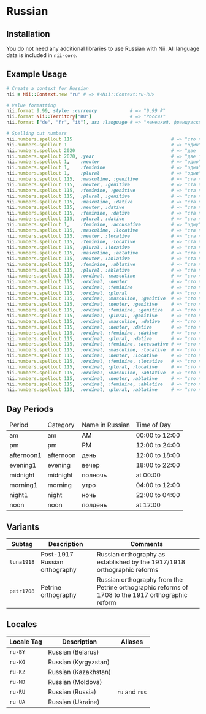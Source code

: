 <!-- This file has been generated. Source: languages/_template.md.erb -->

# Russian

## Installation

You do not need any additional libraries to use Russian with Nii.
All language data is included in `nii-core`.

## Example Usage

``` ruby
# Create a context for Russian
nii = Nii::Context.new "ru" # => #<Nii::Context:ru-RU>

# Value formatting
nii.format 9.99, style: :currency            # => "9,99 ₽"
nii.format Nii::Territory["RU"]              # => "Россия"
nii.format ["de", "fr", "it"], as: :language # => "немецкий, французский и итальянский"

# Spelling out numbers
nii.numbers.spellout 115                                    # => "сто пятнадцать"
nii.numbers.spellout 1                                      # => "один"
nii.numbers.spellout 2020                                   # => "две  двадцать"
nii.numbers.spellout 2020, :year                            # => "две тысячи двадцатого"
nii.numbers.spellout 1,    :neuter                          # => "одно"
nii.numbers.spellout 1,    :feminine                        # => "одна"
nii.numbers.spellout 1,    :plural                          # => "одни"
nii.numbers.spellout 115,  :masculine, :genitive            # => "ста пятнадцати"
nii.numbers.spellout 115,  :neuter, :genitive               # => "ста пятнадцати"
nii.numbers.spellout 115,  :feminine, :genitive             # => "ста пятнадцати"
nii.numbers.spellout 115,  :plural, :genitive               # => "ста пятнадцати"
nii.numbers.spellout 115,  :masculine, :dative              # => "ста пятнадцати"
nii.numbers.spellout 115,  :neuter, :dative                 # => "ста пятнадцати"
nii.numbers.spellout 115,  :feminine, :dative               # => "ста пятнадцати"
nii.numbers.spellout 115,  :plural, :dative                 # => "ста пятнадцати"
nii.numbers.spellout 1,    :feminine, :accusative           # => "одну"
nii.numbers.spellout 115,  :masculine, :locative            # => "ста пятнадцати"
nii.numbers.spellout 115,  :neuter, :locative               # => "ста пятнадцати"
nii.numbers.spellout 115,  :feminine, :locative             # => "ста пятнадцати"
nii.numbers.spellout 115,  :plural, :locative               # => "ста пятнадцати"
nii.numbers.spellout 115,  :masculine, :ablative            # => "ста пятнадцатью"
nii.numbers.spellout 115,  :neuter, :ablative               # => "ста пятнадцатью"
nii.numbers.spellout 115,  :feminine, :ablative             # => "ста пятнадцатью"
nii.numbers.spellout 115,  :plural, :ablative               # => "ста пятнадцатью"
nii.numbers.spellout 115,  :ordinal, :masculine             # => "сто пятнадцатый"
nii.numbers.spellout 115,  :ordinal, :neuter                # => "сто пятнадцатое"
nii.numbers.spellout 115,  :ordinal, :feminine              # => "сто пятнадцатая"
nii.numbers.spellout 115,  :ordinal, :plural                # => "сто пятнадцатые"
nii.numbers.spellout 115,  :ordinal, :masculine, :genitive  # => "сто пятнадцатого"
nii.numbers.spellout 115,  :ordinal, :neuter, :genitive     # => "сто пятнадцатого"
nii.numbers.spellout 115,  :ordinal, :feminine, :genitive   # => "сто пятнадцатой"
nii.numbers.spellout 115,  :ordinal, :plural, :genitive     # => "сто пятнадцатых"
nii.numbers.spellout 115,  :ordinal, :masculine, :dative    # => "сто пятнадцатому"
nii.numbers.spellout 115,  :ordinal, :neuter, :dative       # => "сто пятнадцатому"
nii.numbers.spellout 115,  :ordinal, :feminine, :dative     # => "сто пятнадцатой"
nii.numbers.spellout 115,  :ordinal, :plural, :dative       # => "сто пятнадцатым"
nii.numbers.spellout 115,  :ordinal, :feminine, :accusative # => "сто пятнадцатую"
nii.numbers.spellout 115,  :ordinal, :masculine, :locative  # => "сто пятнадцатом"
nii.numbers.spellout 115,  :ordinal, :neuter, :locative     # => "сто пятнадцатом"
nii.numbers.spellout 115,  :ordinal, :feminine, :locative   # => "сто пятнадцатой"
nii.numbers.spellout 115,  :ordinal, :plural, :locative     # => "сто пятнадцатых"
nii.numbers.spellout 115,  :ordinal, :masculine, :ablative  # => "сто пятнадцатым"
nii.numbers.spellout 115,  :ordinal, :neuter, :ablative     # => "сто пятнадцатым"
nii.numbers.spellout 115,  :ordinal, :feminine, :ablative   # => "сто пятнадцатой"
nii.numbers.spellout 115,  :ordinal, :plural, :ablative     # => "сто пятнадцатыми"
```

## Day Periods


<table>
  <thead>
    <tr>
      <td>Period</td>
      <td>Category</td>
      <td>Name in Russian</td>
      <td>Time of Day</td>
    </tr>
  </thead>
  <tbody>
    <tr>
      <td>am</td>
      <td>am</td>
      <td>AM</td>
      <td>00:00 to 12:00</td>
    </tr>
    <tr>
      <td>pm</td>
      <td>pm</td>
      <td>PM</td>
      <td>12:00 to 24:00</td>
    </tr>
    <tr>
      <td>afternoon1</td>
      <td>afternoon</td>
      <td>день</td>
      <td>12:00 to 18:00</td>
    </tr>
    <tr>
      <td>evening1</td>
      <td>evening</td>
      <td>вечер</td>
      <td>18:00 to 22:00</td>
    </tr>
    <tr>
      <td>midnight</td>
      <td>midnight</td>
      <td>полночь</td>
      <td>at 00:00</td>
    </tr>
    <tr>
      <td>morning1</td>
      <td>morning</td>
      <td>утро</td>
      <td>04:00 to 12:00</td>
    </tr>
    <tr>
      <td>night1</td>
      <td>night</td>
      <td>ночь</td>
      <td>22:00 to 04:00</td>
    </tr>
    <tr>
      <td>noon</td>
      <td>noon</td>
      <td>полдень</td>
      <td>at 12:00</td>
    </tr>
  </tbody>
</table>


## Variants

<table>
  <thead>
    <tr>
      <th>Subtag</th>
      <th>Description</th>
      <th>Comments</th>
    </tr>
  </thead>
  <tbody>
    <tr>
      <td><code>luna1918</code></td>
      <td>Post-1917 Russian orthography</td>
      <td>Russian orthography as established by the 1917/1918 orthographic reforms</td>
    </tr>
    <tr>
      <td><code>petr1708</code></td>
      <td>Petrine orthography</td>
      <td>Russian orthography from the Petrine orthographic reforms of 1708 to the 1917 orthographic reform</td>
    </tr>
  </tbody>
</table>

## Locales

<table>
  <thead>
    <tr>
      <th>Locale Tag</th>
      <th>Description</th>
      <th>Aliases</th>
    </tr>
  </thead>
  <tbody>
    <tr>
      <td><code>ru-BY</code></td>
      <td>Russian (Belarus)</td>
      <td></td>
    </tr>
    <tr>
      <td><code>ru-KG</code></td>
      <td>Russian (Kyrgyzstan)</td>
      <td></td>
    </tr>
    <tr>
      <td><code>ru-KZ</code></td>
      <td>Russian (Kazakhstan)</td>
      <td></td>
    </tr>
    <tr>
      <td><code>ru-MD</code></td>
      <td>Russian (Moldova)</td>
      <td></td>
    </tr>
    <tr>
      <td><code>ru-RU</code></td>
      <td>Russian (Russia)</td>
      <td><code>ru</code> and <code>rus</code></td>
    </tr>
    <tr>
      <td><code>ru-UA</code></td>
      <td>Russian (Ukraine)</td>
      <td></td>
    </tr>
  </tbody>
</table>

